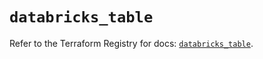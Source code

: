 # `databricks_table`

Refer to the Terraform Registry for docs: [`databricks_table`](https://registry.terraform.io/providers/databricks/databricks/1.80.0/docs/resources/table).
